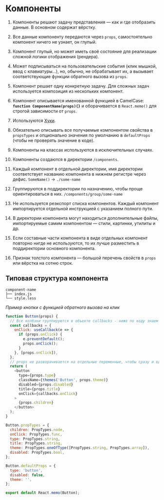 # Компоненты

1. Компоненты решают задачу представления — как и где отобразить данные. В основном содержат вёрстку.

2. Все данные компоненту передаются через `props`, самостоятельно компонент ничего не узнает, он глупый.

3. Компонент глупый, но может иметь своё состояние для реализации сложной логики отображения (рендера).

4. Может подписываться на пользовательские события (клик мышкой, ввод с клавиатуры...), но, обычно, не обрабатывает их, 
   а вызывает соответствующие функции обратного вызова из `props`.

5. Компонент решает одну конкретную задачу. Для сложных задач используется композиция из нескольких компонент.

6. Компонент описывается именованной функцией в CamelCase: **`function ComponentName(props){}`** и оборачивается в 
   `React.memo()` для строгой зависимости от `props`.

7. Используются [Хуки](https://ru.reactjs.org/docs/hooks-overview.html).

8. Обязательно описывать все получаемые компонентом свойства в `propsTypes` и опционально значения по умолчанию в 
  `defaultProps` (чтобы не проверять значение в коде).

9. Компоненты на классах используются в исключительных случаях. 

10. Компоненты создаются в директории `/components`.

11. Каждый компонент в отдельной директории, имя директории соответствует названию компонента в нижнем регистре через дефис. 
  `SomeName()` → `./some-name`

12. Группируются в поддиректории по назначению, чтобы проще ориентироваться в них. `/components/group/some-name`

13. Не используется реэкспорт списка компонентов. Каждый компонент импортируется отдельной инструкцией с указанием полного пути.

14. В директории компонента могут находиться дополнительные файлы, импортируемые самим компонентом — стили, картинки, утилиты и др.

15. Если составные части компонента в виде отдельных компонент повторно нигде не используются, то их лучше разместить в 
  поддиректории основного компонента.

16. Признак толстого компонента — большой перечень свойств в `props` или вёрстка на сотню строк.

## Типовая структура компонента

```
component-name 
├── index.js
└── style.less
```

*Пример кнопки с функцией обратного вызова на клик*
```js
function Button(props) {
  // Все колбэки группируются в объекте callbacks - ниже по коду знаем от куда функция
  const callbacks = {
    onClick: useCallback(e => {
      if (props.onClick) {
        e.preventDefault();
        props.onClick();
      }
    }, [props.onClick]),
  };
  // props не разворачивается на отдельные переменные, чтобы сразу и однозначно понимать от куда берутся значения
  return (
    <button
      type={props.type}
      className={themes('Button', props.theme)}
      disabled={props.disabled}
      title={props.title}
      onClick={callbacks.onClick}
    >
      {props.children}
    </button>
  );
}

Button.propTypes = {
  children: PropTypes.node,
  onClick: PropTypes.func,
  type: PropTypes.string,
  title: PropTypes.string,
  theme: PropTypes.oneOfType([PropTypes.string, PropTypes.array]),
  disabled: PropTypes.bool,
};

Button.defaultProps = {
  type: 'button',
  disabled: false,
  theme: '',
};

export default React.memo(Button);
```

